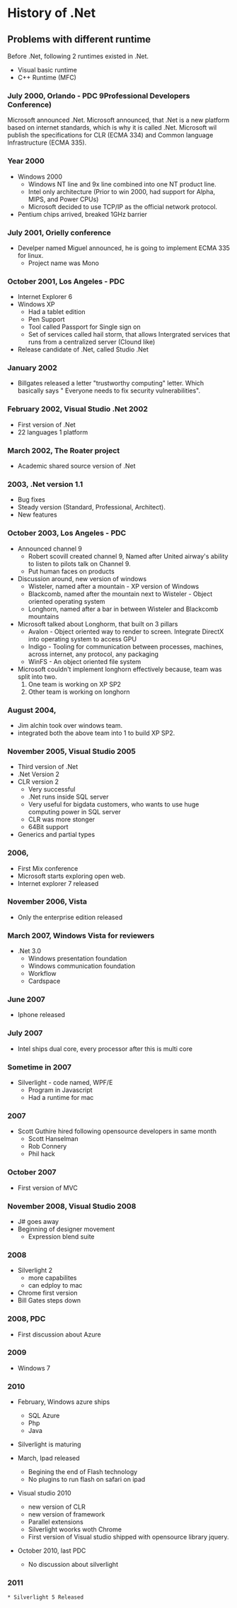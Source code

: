 # History of .Net

## Problems with different runtime
Before .Net, following 2 runtimes existed in .Net.

* Visual basic runtime
* C++ Runtime (MFC)

### July 2000, Orlando - PDC 9Professional Developers Conference)

Microsoft announced .Net. Microsoft announced, that .Net is a new platform based on internet standards, which is why it is called .Net. Microsoft wil publish the specifications for CLR (ECMA 334) and Common language Infrastructure (ECMA 335).


### Year 2000
* Windows 2000
    * Windows NT line and 9x line combined into one NT product line.
    * Intel only architecture (Prior to win 2000, had support for Alpha, MIPS, and Power CPUs)
    * Microsoft decided to use TCP/IP as the official network protocol.
* Pentium chips arrived, breaked 1GHz barrier

### July 2001, Orielly conference
* Develper named Miguel announced, he is going to implement ECMA 335 for linux.
    * Project name was Mono

### October 2001, Los Angeles - PDC
* Internet Explorer 6
* Windows XP
    * Had a tablet edition
    * Pen Support
    * Tool called Passport for Single sign on
    * Set of services called hail storm, that allows Intergrated services that runs from a centralized server (Clound like)
* Release candidate of .Net, called Studio .Net

### January 2002
* Billgates released a letter "trustworthy computing" letter. Which basically says " Everyone needs to fix security vulnerabilities".

### February 2002, Visual Studio .Net 2002
* First version of .Net
* 22 languages 1 platform

### March 2002, The Roater project
* Academic shared source version of .Net

### 2003, .Net version 1.1
* Bug fixes
* Steady version (Standard, Professional, Architect).
* New features

### October 2003, Los Angeles - PDC
* Announced channel 9
    * Robert scovill created channel 9, Named after United airway's ability to listen to pilots talk on Channel 9.
    * Put human faces on products
* Discussion around, new version of windows
    * Wisteler, named after a mountain - XP version of Windows
    * Blackcomb, named after the mountain next to Wisteler - Object oriented operating system
    * Longhorn, named after a bar in between Wisteler and Blackcomb mountains
* Microsoft talked about Longhorm, that built on 3 pillars
    * Avalon - Object oriented way to render to screen. Integrate DirectX into operating system to access GPU
    * Indigo - Tooling for communication between processes, machines, across internet, any protocol, any packaging
    * WinFS - An object oriented file system
* Microsoft couldn't implement longhorn effectively because, team was split into two.
    1.  One team is working on XP SP2
    2.  Other team is working on longhorn 

### August 2004, 
* Jim alchin took over windows team.
* integrated both the above team into 1 to build XP SP2.

### November 2005, Visual Studio 2005
* Third version of .Net
* .Net Version 2
* CLR version 2
    * Very successful
    * .Net runs inside SQL server
    * Very useful for bigdata customers, who wants to use huge computing power in SQL server
    * CLR was more stonger
    * 64Bit support
* Generics and partial types

### 2006, 
* First Mix conference
* Microsoft starts exploring open web.
* Internet explorer 7 released

### November 2006, Vista
* Only the enterprise edition released

### March 2007, Windows Vista for reviewers
* .Net 3.0
    * Windows presentation foundation
    * Windows communication foundation
    * Workflow
    * Cardspace

### June 2007
* Iphone released

### July 2007 
* Intel ships dual core, every processor after this is multi core

### Sometime in 2007 
* Silverlight - code named, WPF/E
    * Program in Javascript
    * Had a runtime for mac
### 2007
* Scott Guthire hired following opensource developers in same month
    * Scott Hanselman
    * Rob Connery
    * Phil hack

### October 2007
* First version of MVC

### November 2008, Visual Studio 2008
* J# goes away
* Beginning of designer movement
    * Expression blend suite

### 2008
* Silverlight 2
    *  more capabilites
    * can edploy to mac
* Chrome first version
* Bill Gates steps down

### 2008, PDC
* First discussion about Azure

### 2009
* Windows 7

### 2010
* February, Windows azure ships
    * SQL Azure
    * Php
    * Java
* Silverlight is maturing
* March, Ipad released
    * Begining the end of Flash technology
    * No plugins to run flash on safari on ipad

* Visual studio 2010
    * new version of CLR
    * new version of framework
    * Parallel extensions
    * Silverlight woorks woth Chrome 
    * First version of Visual studio shipped with opensource library jquery.

* October 2010, last PDC
    * No discussion about silverlight

### 2011
    * Silverlight 5 Released
